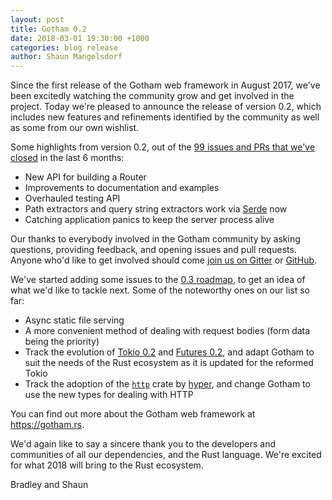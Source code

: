 ```yaml
---
layout: post
title: Gotham 0.2
date: 2018-03-01 19:30:00 +1000
categories: blog release
author: Shaun Mangelsdorf
---
```


Since the first release of the Gotham web framework in August 2017, we've been excitedly watching the community grow and
get involved in the project. Today we're pleased to announce the release of version 0.2, which includes new
features and refinements identified by the community as well as some from our own wishlist.

Some highlights from version 0.2, out of the
[99 issues and PRs that we've closed](https://github.com/gotham-rs/gotham/milestone/2?closed=1) in the last 6 months:

- New API for building a Router
- Improvements to documentation and examples
- Overhauled testing API
- Path extractors and query string extractors work via [Serde](https://serde.rs) now
- Catching application panics to keep the server process alive

Our thanks to everybody involved in the Gotham community by asking questions, providing feedback, and opening issues
and pull requests. Anyone who'd like to get involved should come [join us on Gitter](https://gitter.im/gotham-rs/gotham)
or [GitHub](https://github.com/gotham-rs/gotham).

We've started adding some issues to the [0.3 roadmap](https://github.com/gotham-rs/gotham/milestone/5), to get an idea
of what we'd like to tackle next. Some of the noteworthy ones on our list so far:

- Async static file serving
- A more convenient method of dealing with request bodies (form data being the priority)
- Track the evolution of [Tokio 0.2](https://tokio.rs/blog/2018-02-tokio-reform-shipped/) and [Futures 0.2](https://github.com/rust-lang-nursery/futures-rs/milestone/1), and adapt Gotham to suit the needs of the Rust ecosystem as it is updated for the reformed Tokio
- Track the adoption of the [`http`](https://github.com/hyperium/http) crate by [hyper](https://github.com/hyperium/hyper/milestone/4), and change Gotham to use the new types for dealing with HTTP

You can find out more about the Gotham web framework at <https://gotham.rs>.

We'd again like to say a sincere thank you to the developers and communities of all our dependencies, and the Rust
language. We're excited for what 2018 will bring to the Rust ecosystem.

Bradley and Shaun
